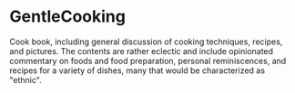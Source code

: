 # GentleCooking
Cook book, including general discussion of cooking techniques, recipes, and pictures.
The contents are rather eclectic and include opinionated commentary on foods and food preparation, 
personal reminiscences, and recipes for a variety of dishes, 
many that would be characterized as "ethnic".
